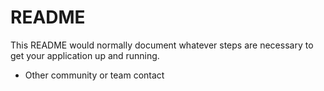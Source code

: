 # README #

This README would normally document whatever steps are necessary to get your application up and running.

* Other community or team contact